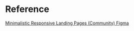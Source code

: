 # Reference #
[Minimalistic Responsive Landing Pages (Community) Figma](https://www.figma.com/community/file/1258446765290606632)
